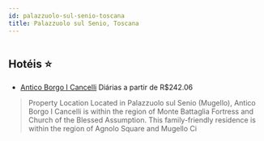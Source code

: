 ```yaml
---
id: palazzuolo-sul-senio-toscana
title: Palazzuolo sul Senio, Toscana
---
```


<center><img src="https://assets.cosmos-data.com/1/0189ad159c2ede0f48477a8238bf2715-486375.jpg" alt="" /></center>


## Hotéis ⭐️

-    [Antico Borgo I Cancelli](https://www.hurb.com/aud/https://www.hurb.com/hoteis/palazzuolo-sul-senio/antico-borgo-i-cancelli-JNP-JP331266?cmp=18055) Diárias a partir de R$242.06
   > Property Location Located in Palazzuolo sul Senio (Mugello), Antico Borgo I Cancelli is within the region of Monte Battaglia Fortress and Church of the Blessed Assumption. This family-friendly residence is within the region of Agnolo Square and Mugello Ci
